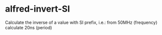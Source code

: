 # alfred-invert-SI
Calculate the inverse of a value with SI prefix, i.e.: from 50MHz (frequency) calculate 20ns (period)

